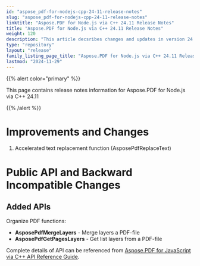 ```yaml
---
id: "aspose_pdf-for-nodejs-cpp-24-11-release-notes"
slug: "aspose_pdf-for-nodejs-cpp-24-11-release-notes"
linktitle: "Aspose.PDF for Node.js via C++ 24.11 Release Notes"
title: "Aspose.PDF for Node.js via C++ 24.11 Release Notes"
weight: 120
description: "This article decsribes changes and updates in version 24.11 of Aspose.PDF for Node.js via C++"
type: "repository"
layout: "release"
family_listing_page_title: "Aspose.PDF for Node.js via C++ 24.11 Release Notes"
lastmod: "2024-11-29"
---
```


{{% alert color="primary" %}}

This page contains release notes information for Aspose.PDF for Node.js via C++ 24.11

{{% /alert %}}

# Improvements and Changes

1. Accelerated text replacement function (AsposePdfReplaceText)

# Public API and Backward Incompatible Changes
## Added APIs

Organize PDF functions:
* **AsposePdfMergeLayers** - Merge layers a PDF-file
* **AsposePdfGetPagesLayers** - Get list layers from a PDF-file

Complete details of API can be referenced from [Aspose.PDF for JavaScript via C++ API Reference Guide](https://reference.aspose.com/pdf/javascript-cpp/).

